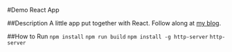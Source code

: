 #Demo React App

##Description
A little app put together with React. Follow along at [my blog](http://rmulhol.github.io/).

##How to Run
`npm install`
`npm run build`
`npm install -g http-server`
`http-server`
